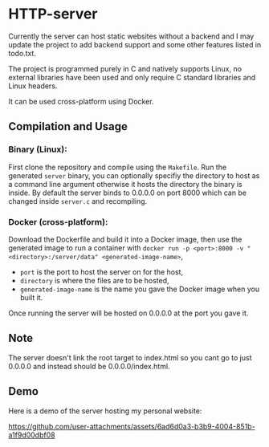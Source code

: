 # HTTP-server
Currently the server can host static websites without a backend and I may update the project to add backend support and some other features listed in todo.txt.

The project is programmed purely in C and natively supports Linux, no external libraries have been used and only require C standard libraries and Linux headers.

It can be used cross-platform using Docker.

## Compilation and Usage
### Binary (Linux):
First clone the repository and compile using the `Makefile`. Run the generated `server` binary, you can optionally specifiy the directory to host as a command line argument otherwise it hosts the directory the binary is inside. By default the server binds to 0.0.0.0 on port 8000 which can be changed inside `server.c` and recompiling.

### Docker (cross-platform):
Download the Dockerfile and build it into a Docker image, then use the generated image to run a container with `docker run -p <port>:8000 -v "<directory>:/server/data" <generated-image-name>`,
- `port` is the port to host the server on for the host,
- `directory` is where the files are to be hosted,
- `generated-image-name` is the name you gave the Docker image when you built it.

Once running the server will be hosted on 0.0.0.0 at the port you gave it.

## Note
The server doesn't link the root target to index.html so you cant go to just 0.0.0.0 and instead should be 0.0.0.0/index.html.

## Demo
Here is a demo of the server hosting my personal website:

https://github.com/user-attachments/assets/6ad6d0a3-b3b9-4004-851b-a1f9d00dbf08
